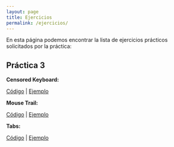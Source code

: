 ```yaml
---
layout: page
title: Ejercicios
permalink: /ejercicios/
---
```


En esta página podemos encontrar la lista de ejercicios prácticos solicitados por la práctica:


## Práctica 3

**Censored Keyboard:**

[Código](https://github.com/ULL-ESIT-PL-1920/p3-t1-handling-events-alu0100961768/blob/master/censoredkeyboard.html) | [Ejemplo]()

**Mouse Trail:**

[Código](https://github.com/ULL-ESIT-PL-1920/p3-t1-handling-events-alu0100961768/blob/master/mousetrail.html) | [Ejemplo]()

**Tabs:**

[Código](https://github.com/ULL-ESIT-PL-1920/p3-t1-handling-events-alu0100961768/blob/master/tabs.html) | [Ejemplo]()
